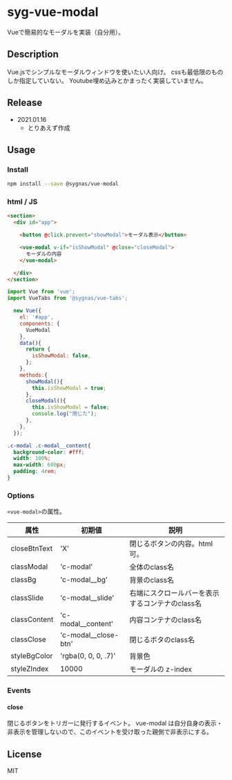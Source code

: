 # syg-vue-modal

Vueで簡易的なモーダルを実装（自分用）。

## Description

Vue.jsでシンプルなモーダルウィンドウを使いたい人向け。
cssも最低限のものしか指定していない。
Youtube埋め込みとかまったく実装していません。


## Release

- 2021.01.16
  - とりあえず作成

## Usage

### Install

```sh
npm install --save @sygnas/vue-modal
```

### html / JS

```html
<section>
  <div id="app">

    <button @click.prevent="showModal">モーダル表示</button>

    <vue-modal v-if="isShowModal" @close="closeModal">
      モーダルの内容
    </vue-modal>

  </div>
</section>
```

```javascript
import Vue from 'vue';
import VueTabs from '@sygnas/vue-tabs';

  new Vue({
    el: '#app',
    components: {
      VueModal
    },
    data(){
      return {
        isShowModal: false,
      };
    },
    methods:{
      showModal(){
        this.isShowModal = true;
      },
      closeModal(){
        this.isShowModal = false;
        console.log("閉じた");
      },
    },
  });
```

```css
.c-modal .c-modal__content{
  background-color: #fff;
  width: 100%;
  max-width: 600px;
  padding: 4rem;
}
```

### Options

`<vue-modal>`の属性。

| 属性 | 初期値 | 説明 |
| --- | --- | --- |
| closeBtnText| 'X' | 閉じるボタンの内容。html可。 |
| classModal| 'c-modal' | 全体のclass名 |
| classBg| 'c-modal__bg' | 背景のclass名 |
| classSlide| 'c-modal__slide' | 右端にスクロールバーを表示するコンテナのclass名 |
| classContent| 'c-modal__content' | 内容コンテナのclass名 |
| classClose| 'c-modal__close-btn' | 閉じるボタのclass名 |
| styleBgColor| 'rgba(0, 0, 0, .7)' | 背景色 |
| styleZIndex| 10000 | モーダルの z-index |

### Events

#### close

閉じるボタンをトリガーに発行するイベント。
vue-modal は自分自身の表示・非表示を管理しないので、このイベントを受け取った親側で非表示にする。



## License
MIT